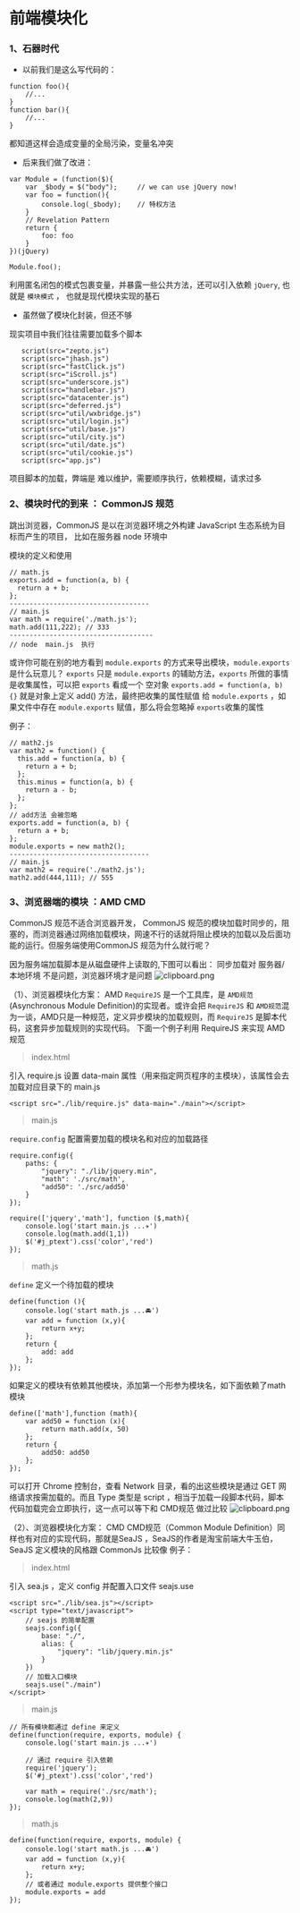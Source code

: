 
# 前端模块化

### 1、石器时代
- 以前我们是这么写代码的：
```
function foo(){
    //...
}
function bar(){
    //...
}
```
都知道这样会造成变量的全局污染，变量名冲突

- 后来我们做了改进：
```
var Module = (function($){
    var _$body = $("body");     // we can use jQuery now!
    var foo = function(){
        console.log(_$body);    // 特权方法
    }
    // Revelation Pattern
    return {
        foo: foo
    }
})(jQuery)

Module.foo();
```
利用匿名闭包的模式包裹变量，并暴露一些公共方法，还可以引入依赖 `jQuery`,
也就是 `模块模式` ， 也就是现代模块实现的基石

- 虽然做了模块化封装，但还不够

现实项目中我们往往需要加载多个脚本
```
   script(src="zepto.js")
   script(src="jhash.js")
   script(src="fastClick.js")
   script(src="iScroll.js")
   script(src="underscore.js")
   script(src="handlebar.js")
   script(src="datacenter.js")
   script(src="deferred.js")
   script(src="util/wxbridge.js")
   script(src="util/login.js")
   script(src="util/base.js")
   script(src="util/city.js")
   script(src="util/date.js")
   script(src="util/cookie.js")
   script(src="app.js")
```
项目脚本的加载，弊端是
难以维护，需要顺序执行，依赖模糊，请求过多

### 2、模块时代的到来 ： CommonJS 规范
跳出浏览器，CommonJS 是以在浏览器环境之外构建 JavaScript 生态系统为目标而产生的项目，
比如在服务器 node 环境中

模块的定义和使用

```
// math.js
exports.add = function(a, b) {
  return a + b;
};
-----------------------------------
// main.js
var math = require('./math.js');
math.add(111,222); // 333
------------------------------------
// node  main.js  执行
```
或许你可能在别的地方看到 `module.exports` 的方式来导出模块，`module.exports` 是什么玩意儿？
`exports` 只是 `module.exports` 的辅助方法，`exports` 所做的事情是收集属性，可以把 `exports` 看成一个
空对象 `exports.add = function(a, b) {}` 就是对象上定义 add() 方法，最终把收集的属性赋值
给 `module.exports` ，如果文件中存在 `module.exports` 赋值，那么将会忽略掉 `exports`收集的属性

例子：
```
// math2.js
var math2 = function() {
  this.add = function(a, b) {
    return a + b;
  };
  this.minus = function(a, b) {
    return a - b;
  };
};
// add方法 会被忽略
exports.add = function(a, b) {
  return a + b;
};
module.exports = new math2();
-----------------------------------
// main.js
var math2 = require('./math2.js');
math2.add(444,111); // 555
```

### 3、浏览器端的模块 ：AMD CMD
CommonJS 规范不适合浏览器开发， CommonJS 规范的模块加载时同步的，阻塞的，而浏览器通过网络加载模块，网速不行的话就将阻止模块的加载以及后面功能的运行。但服务端使用CommonJS 规范为什么就行呢？

因为服务端加载脚本是从磁盘硬件上读取的,下图可以看出：
同步加载对 服务器/本地环境 不是问题，浏览器环境才是问题
![clipboard.png](./image/img1.png)

（1）、浏览器模块化方案： AMD
`RequireJS` 是一个工具库，是 `AMD规范`(Asynchronous Module Definition)的实现者。或许会把 `RequireJS` 和 `AMD规范`混为一谈，AMD只是一种规范，定义异步模块的加载规则，而 `RequireJS` 是脚本代码，这套异步加载规则的实现代码。
下面一个例子利用 RequireJS 来实现 AMD规范

> index.html

引入 require.js 设置 data-main 属性（用来指定网页程序的主模块），该属性会去加载对应目录下的 main.js
```
<script src="./lib/require.js" data-main="./main"></script>
```
> main.js

`require.config` 配置需要加载的模块名和对应的加载路径
```
require.config({
    paths: {
        "jquery": "./lib/jquery.min",
        "math": './src/math',
        "add50": './src/add50'
    }
});

require(['jquery','math'], function ($,math){
    console.log('start main.js ...✈️')
    console.log(math.add(1,1))
    $('#j_ptext').css('color','red')
});
```

> math.js

`define` 定义一个待加载的模块
```
define(function (){
    console.log('start math.js ...🚘')
    var add = function (x,y){
        return x+y;
    };
    return {
        add: add
    };
});
```
如果定义的模块有依赖其他模块，添加第一个形参为模块名，如下面依赖了math模块
```
define(['math'],function (math){
    var add50 = function (x){
        return math.add(x, 50)
    };
    return {
        add50: add50
    };
});
```
可以打开 Chrome 控制台，查看 Network 目录，看的出这些模块是通过 GET 网络请求按需加载的。而且 Type 类型是 script ，相当于加载一段脚本代码，脚本代码加载完会立即执行，这一点可以等下和 CMD规范 做过比较
![clipboard.png](./image/img2.png)

（2）、浏览器模块化方案： CMD
CMD规范（Common Module Definition）同样也有对应的实现代码，那就是SeaJS ，SeaJS的作者是淘宝前端大牛玉伯，SeaJS 定义模块的风格跟 CommonJs 比较像
例子：

> index.html

引入 sea.js ，定义 config 并配置入口文件 seajs.use
```
<script src="./lib/sea.js"></script>
<script type="text/javascript">
    // seajs 的简单配置
    seajs.config({
        base: "./",
        alias: {
            "jquery": "lib/jquery.min.js"
        }
    })
    // 加载入口模块
    seajs.use("./main")
</script>
```

> main.js

```
// 所有模块都通过 define 来定义
define(function(require, exports, module) {
    console.log('start main.js ...✈️')

    // 通过 require 引入依赖
    require('jquery');
    $('#j_ptext').css('color','red')

    var math = require('./src/math');
    console.log(math(2,9))
});
```

> math.js

```
define(function(require, exports, module) {
    console.log('start math.js ...🚘')
    var add = function (x,y){
        return x+y;
    };
    // 或者通过 module.exports 提供整个接口
    module.exports = add
});
```
